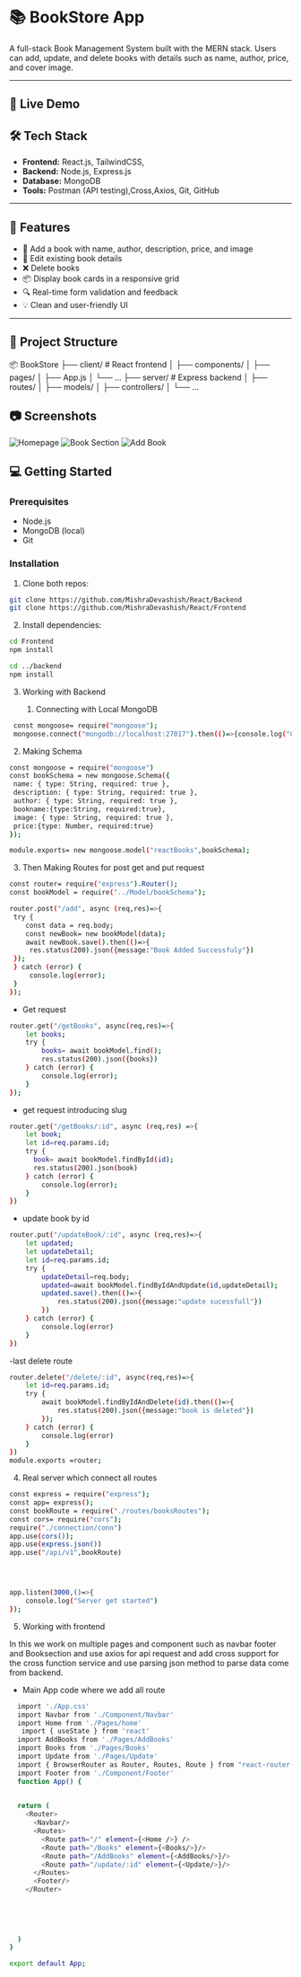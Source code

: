 # 📚 BookStore App

A full-stack Book Management System built with the MERN stack. Users can add, update, and delete books with details such as name, author, price, and cover image.

---

## 🔗 Live Demo


## 🛠 Tech Stack

- **Frontend:** React.js, TailwindCSS,  
- **Backend:** Node.js, Express.js
- **Database:** MongoDB
- **Tools:** Postman (API testing),Cross,Axios, Git, GitHub

---

## 🚀 Features

- 📄 Add a book with name, author, description, price, and image
- 📝 Edit existing book details
- ❌ Delete books
- 📦 Display book cards in a responsive grid
- 🔍 Real-time form validation and feedback
- 💡 Clean and user-friendly UI

---

## 📁 Project Structure

📦 BookStore
├── client/ # React frontend
│ ├── components/
│ ├── pages/
│ ├── App.js
│ └── ...
├── server/ # Express backend
│ ├── routes/
│ ├── models/
│ ├── controllers/
│ └── ...
 
## 📷 Screenshots
 
 ![Homepage](./imgss/Screenshot%202025-06-16%20223015.png)
![Book Section](./imgss/Screenshot%202025-06-16%20223033.png)
![Add Book](./imgss/Screenshot%202025-06-16%20223052.png)

## 💻 Getting Started

### Prerequisites
- Node.js
- MongoDB (local)
- Git

### Installation

1. Clone both repos:

```bash
git clone https://github.com/MishraDevashish/React/Backend
git clone https://github.com/MishraDevashish/React/Frontend
```

2. Install dependencies:
 ```bash
 cd Frontend
npm install

cd ../backend
npm install 
```
3. Working with Backend

   1. Connecting with Local MongoDB
  ```bash
   const mongoose= require("mongoose");
   mongoose.connect("mongodb://localhost:27017").then(()=>{console.log("Connected")})
  ``` 
   2. Making Schema 
   ```bash
   const mongoose = require("mongoose")
   const bookSchema = new mongoose.Schema({
    name: { type: String, required: true },
    description: { type: String, required: true },
    author: { type: String, required: true },
    bookname:{type:String, required:true},
    image: { type: String, required: true },
    price:{type: Number, required:true}
});

module.exports= new mongoose.model("reactBooks",bookSchema);
```
   3. Then Making Routes for post get and put request
   ```bash
   const router= require("express").Router();
const bookModel = require("../Model/bookSchema");

router.post("/add", async (req,res)=>{
    try {
       const data = req.body;
       const newBook= new bookModel(data);
       await newBook.save().then(()=>{
        res.status(200).json({message:"Book Added Successfuly"})
    }); 
    } catch (error) {
        console.log(error);
    }
});
```

- Get request
```bash
router.get("/getBooks", async(req,res)=>{
    let books;
    try {
        books= await bookModel.find();
        res.status(200).json({books})
    } catch (error) {
        console.log(error);
    }
});
```
- get request introducing slug
```bash
router.get("/getBooks/:id", async (req,res) =>{
    let book;
    let id=req.params.id;
    try {
      book= await bookModel.findById(id);
      res.status(200).json(book)  
    } catch (error) {
        console.log(error);
    }
})
 ```
 - update book by id
```bash
router.put("/updateBook/:id", async (req,res)=>{
    let updated;
    let updateDetail;
    let id=req.params.id;
    try {
        updateDetail=req.body;
        updated=await bookModel.findByIdAndUpdate(id,updateDetail);
        updated.save().then(()=>{
            res.status(200).json({message:"update sucessfull"})
        })
    } catch (error) {
        console.log(error)
    }
})
```
-last delete route
```bash
router.delete("/delete/:id", async(req,res)=>{
    let id=req.params.id;
    try {
        await bookModel.findByIdAndDelete(id).then(()=>{
            res.status(200).json({message:"book is deleted"})
        });
    } catch (error) {
        console.log(error)
    }
})
module.exports =router;
```
4. Real server which connect all routes
```bash
const express = require("express");
const app= express();
const bookRoute = require("./routes/booksRoutes");
const cors= require("cors");
require("./connection/conn")
app.use(cors());
app.use(express.json())
app.use("/api/v1",bookRoute)




app.listen(3000,()=>{
    console.log("Server get started")
});
```
5. Working with frontend
<p>In this we work on multiple pages and component such as navbar footer and Booksection and use axios for api request and add cross support for the cross function service and use parsing json method to parse data come from backend.</p>

- Main App code where we add all route
```bash
  import './App.css'
  import Navbar from './Component/Navbar'
  import Home from './Pages/home'
   import { useState } from 'react'
  import AddBooks from './Pages/AddBooks'
  import Books from './Pages/Books'
  import Update from './Pages/Update'
  import { BrowserRouter as Router, Routes, Route } from "react-router-dom"; 
  import Footer from './Component/Footer'
  function App() {
  

  return (
    <Router>
      <Navbar/>
      <Routes>
        <Route path="/" element={<Home />} />
        <Route path="/Books" element={<Books/>}/>
        <Route path="/AddBooks" element={<AddBooks/>}/>
        <Route path="/update/:id" element={<Update/>}/>
      </Routes>
      <Footer/>
    </Router>
    
   

    
    
  )
}

export default App;
```
